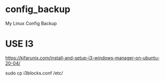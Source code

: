 # config_backup
My Linux Config Backup

# USE I3
https://kifarunix.com/install-and-setup-i3-windows-manager-on-ubuntu-20-04/

sudo cp i3blocks.conf /etc/


